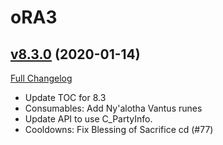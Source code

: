 # oRA3

## [v8.3.0](https://github.com/BigWigsMods/oRA3/tree/v8.3.0) (2020-01-14)
[Full Changelog](https://github.com/BigWigsMods/oRA3/compare/v8.2.5...v8.3.0)

- Update TOC for 8.3  
- Consumables: Add Ny'alotha Vantus runes  
- Update API to use C\_PartyInfo.  
- Cooldowns: Fix Blessing of Sacrifice cd (#77)  
